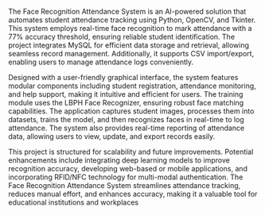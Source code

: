 The Face Recognition Attendance System is an AI-powered solution that automates student attendance tracking using Python, OpenCV, and Tkinter. This system employs real-time face recognition to mark attendance with a 77% accuracy threshold, ensuring reliable student identification. The project integrates MySQL for efficient data storage and retrieval, allowing seamless record management. Additionally, it supports CSV import/export, enabling users to manage attendance logs conveniently.

Designed with a user-friendly graphical interface, the system features modular components including student registration, attendance monitoring, and help support, making it intuitive and efficient for users. The training module uses the LBPH Face Recognizer, ensuring robust face matching capabilities. The application captures student images, processes them into datasets, trains the model, and then recognizes faces in real-time to log attendance. The system also provides real-time reporting of attendance data, allowing users to view, update, and export records easily.

This project is structured for scalability and future improvements. Potential enhancements include integrating deep learning models to improve recognition accuracy, developing web-based or mobile applications, and incorporating RFID/NFC technology for multi-modal authentication. The Face Recognition Attendance System streamlines attendance tracking, reduces manual effort, and enhances accuracy, making it a valuable tool for educational institutions and workplaces

